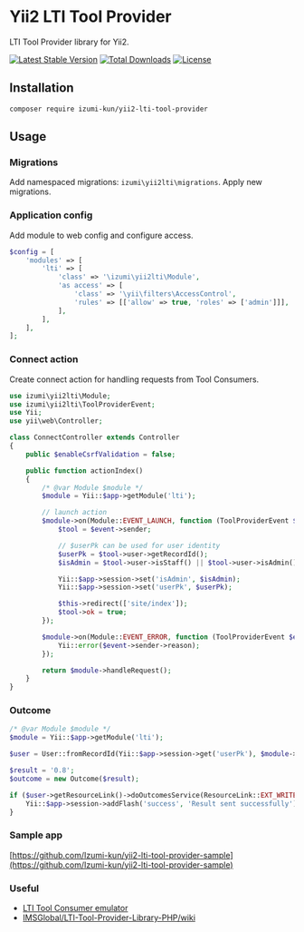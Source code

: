 Yii2 LTI Tool Provider
======================

LTI Tool Provider library for Yii2.

[![Latest Stable Version](https://poser.pugx.org/izumi-kun/yii2-lti-tool-provider/v/stable)](https://packagist.org/packages/izumi-kun/yii2-lti-tool-provider)
[![Total Downloads](https://poser.pugx.org/izumi-kun/yii2-lti-tool-provider/downloads)](https://packagist.org/packages/izumi-kun/yii2-lti-tool-provider)
[![License](https://poser.pugx.org/izumi-kun/yii2-lti-tool-provider/license)](https://packagist.org/packages/izumi-kun/yii2-lti-tool-provider)

Installation
------------

```
composer require izumi-kun/yii2-lti-tool-provider
```

Usage
-----

### Migrations

Add namespaced migrations: `izumi\yii2lti\migrations`. Apply new migrations.

### Application config

Add module to web config and configure access.

```php
$config = [
    'modules' => [
        'lti' => [
            'class' => '\izumi\yii2lti\Module',
            'as access' => [
                'class' => '\yii\filters\AccessControl',
                'rules' => [['allow' => true, 'roles' => ['admin']]],
            ],
        ],
    ],
];
```

### Connect action

Create connect action for handling requests from Tool Consumers.

```php
use izumi\yii2lti\Module;
use izumi\yii2lti\ToolProviderEvent;
use Yii;
use yii\web\Controller;

class ConnectController extends Controller
{
    public $enableCsrfValidation = false;

    public function actionIndex()
    {
        /* @var Module $module */
        $module = Yii::$app->getModule('lti');

        // launch action
        $module->on(Module::EVENT_LAUNCH, function (ToolProviderEvent $event){
            $tool = $event->sender;

            // $userPk can be used for user identity
            $userPk = $tool->user->getRecordId();
            $isAdmin = $tool->user->isStaff() || $tool->user->isAdmin();

            Yii::$app->session->set('isAdmin', $isAdmin);
            Yii::$app->session->set('userPk', $userPk);

            $this->redirect(['site/index']);
            $tool->ok = true;
        });

        $module->on(Module::EVENT_ERROR, function (ToolProviderEvent $event){
            Yii::error($event->sender->reason);
        });

        return $module->handleRequest();
    }
}
```

### Outcome

```php
/* @var Module $module */
$module = Yii::$app->getModule('lti');

$user = User::fromRecordId(Yii::$app->session->get('userPk'), $module->toolProvider->dataConnector);

$result = '0.8';
$outcome = new Outcome($result);

if ($user->getResourceLink()->doOutcomesService(ResourceLink::EXT_WRITE, $outcome, $user)) {
    Yii::$app->session->addFlash('success', 'Result sent successfully');
}
```

### Sample app

[https://github.com/Izumi-kun/yii2-lti-tool-provider-sample](https://github.com/Izumi-kun/yii2-lti-tool-provider-sample)

### Useful

- [LTI Tool Consumer emulator](http://lti.tools/saltire/tc)
- [IMSGlobal/LTI-Tool-Provider-Library-PHP/wiki](https://github.com/IMSGlobal/LTI-Tool-Provider-Library-PHP/wiki)
